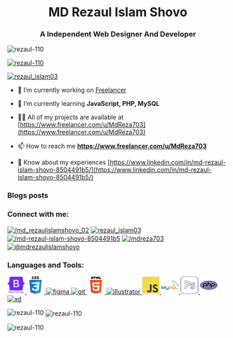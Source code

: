 <h1 align="center"> MD Rezaul Islam Shovo</h1>
<h3 align="center">A Independent Web Designer And Developer</h3>

<p align="left"> <img src="https://komarev.com/ghpvc/?username=rezaul-110&label=Profile%20views&color=0e75b6&style=flat" alt="rezaul-110" /> </p>

<p align="left"> <a href="https://github.com/ryo-ma/github-profile-trophy"><img src="https://github-profile-trophy.vercel.app/?username=rezaul-110" alt="rezaul-110" /></a> </p>

<p align="left"> <a href="https://twitter.com/rezaul_islam03" target="blank"><img src="https://img.shields.io/twitter/follow/rezaul_islam03?logo=twitter&style=for-the-badge" alt="rezaul_islam03" /></a> </p>

- 🔭 I’m currently working on [Freelancer](https://www.freelancer.com/u/MdReza703)

- 🌱 I’m currently learning **JavaScript, PHP, MySQL**

- 👨‍💻 All of my projects are available at [https://www.freelancer.com/u/MdReza703](https://www.freelancer.com/u/MdReza703)

- 📫 How to reach me **https://www.freelancer.com/u/MdReza703**

- 📄 Know about my experiences [https://www.linkedin.com/in/md-rezaul-islam-shovo-8504491b5/](https://www.linkedin.com/in/md-rezaul-islam-shovo-8504491b5/)

### Blogs posts
<!-- BLOG-POST-LIST:START -->
<!-- BLOG-POST-LIST:END -->

<h3 align="left">Connect with me:</h3>
<p align="left">
<a href="https://dev.to//md_rezaulislamshovo_02" target="blank"><img align="center" src="https://raw.githubusercontent.com/rahuldkjain/github-profile-readme-generator/master/src/images/icons/Social/devto.svg" alt="/md_rezaulislamshovo_02" height="30" width="40" /></a>
<a href="https://twitter.com/rezaul_islam03" target="blank"><img align="center" src="https://raw.githubusercontent.com/rahuldkjain/github-profile-readme-generator/master/src/images/icons/Social/twitter.svg" alt="rezaul_islam03" height="30" width="40" /></a>
<a href="https://linkedin.com/in//md-rezaul-islam-shovo-8504491b5" target="blank"><img align="center" src="https://raw.githubusercontent.com/rahuldkjain/github-profile-readme-generator/master/src/images/icons/Social/linked-in-alt.svg" alt="/md-rezaul-islam-shovo-8504491b5" height="30" width="40" /></a>
<a href="https://fb.com//mdreza703" target="blank"><img align="center" src="https://raw.githubusercontent.com/rahuldkjain/github-profile-readme-generator/master/src/images/icons/Social/facebook.svg" alt="/mdreza703" height="30" width="40" /></a>
<a href="https://medium.com/@mdrezaulislamshovo" target="blank"><img align="center" src="https://raw.githubusercontent.com/rahuldkjain/github-profile-readme-generator/master/src/images/icons/Social/medium.svg" alt="@mdrezaulislamshovo" height="30" width="40" /></a>
</p>

<h3 align="left">Languages and Tools:</h3>
<p align="left"> <a href="https://getbootstrap.com" target="_blank" rel="noreferrer"> <img src="https://raw.githubusercontent.com/devicons/devicon/master/icons/bootstrap/bootstrap-plain-wordmark.svg" alt="bootstrap" width="40" height="40"/> </a> <a href="https://www.w3schools.com/css/" target="_blank" rel="noreferrer"> <img src="https://raw.githubusercontent.com/devicons/devicon/master/icons/css3/css3-original-wordmark.svg" alt="css3" width="40" height="40"/> </a> <a href="https://www.figma.com/" target="_blank" rel="noreferrer"> <img src="https://www.vectorlogo.zone/logos/figma/figma-icon.svg" alt="figma" width="40" height="40"/> </a> <a href="https://git-scm.com/" target="_blank" rel="noreferrer"> <img src="https://www.vectorlogo.zone/logos/git-scm/git-scm-icon.svg" alt="git" width="40" height="40"/> </a> <a href="https://www.w3.org/html/" target="_blank" rel="noreferrer"> <img src="https://raw.githubusercontent.com/devicons/devicon/master/icons/html5/html5-original-wordmark.svg" alt="html5" width="40" height="40"/> </a> <a href="https://www.adobe.com/in/products/illustrator.html" target="_blank" rel="noreferrer"> <img src="https://www.vectorlogo.zone/logos/adobe_illustrator/adobe_illustrator-icon.svg" alt="illustrator" width="40" height="40"/> </a> <a href="https://developer.mozilla.org/en-US/docs/Web/JavaScript" target="_blank" rel="noreferrer"> <img src="https://raw.githubusercontent.com/devicons/devicon/master/icons/javascript/javascript-original.svg" alt="javascript" width="40" height="40"/> </a> <a href="https://www.mysql.com/" target="_blank" rel="noreferrer"> <img src="https://raw.githubusercontent.com/devicons/devicon/master/icons/mysql/mysql-original-wordmark.svg" alt="mysql" width="40" height="40"/> </a> <a href="https://www.photoshop.com/en" target="_blank" rel="noreferrer"> <img src="https://raw.githubusercontent.com/devicons/devicon/master/icons/photoshop/photoshop-line.svg" alt="photoshop" width="40" height="40"/> </a> <a href="https://www.php.net" target="_blank" rel="noreferrer"> <img src="https://raw.githubusercontent.com/devicons/devicon/master/icons/php/php-original.svg" alt="php" width="40" height="40"/> </a> <a href="https://www.adobe.com/products/xd.html" target="_blank" rel="noreferrer"> <img src="https://cdn.worldvectorlogo.com/logos/adobe-xd.svg" alt="xd" width="40" height="40"/> </a> </p>

<p><img align="left" src="https://github-readme-stats.vercel.app/api/top-langs?username=rezaul-110&show_icons=true&locale=en&layout=compact" alt="rezaul-110" /></p>

<p>&nbsp;<img align="center" src="https://github-readme-stats.vercel.app/api?username=rezaul-110&show_icons=true&locale=en" alt="rezaul-110" /></p>

<p><img align="center" src="https://github-readme-streak-stats.herokuapp.com/?user=rezaul-110&" alt="rezaul-110" /></p>
